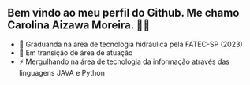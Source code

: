 ## Bem vindo ao meu perfil do Github. Me chamo Carolina Aizawa Moreira. 👋😄


- 🔭 Graduanda na área de tecnologia hidráulica pela FATEC-SP (2023)
- 🌱 Em transição de área de atuação
- ⚡ Mergulhando na área de tecnologia da informação através das linguagens JAVA e Python
<!--
**ninaai517/ninaai517** is a ✨ _special_ ✨ repository because its `README.md` (this file) appears on your GitHub profile.

Here are some ideas to get you started:

- 🔭 I’m currently working on ...
- 🌱 I’m currently learning ...
- 👯 I’m looking to collaborate on ...
- 🤔 I’m looking for help with ...
- 💬 Ask me about ...
- 📫 How to reach me: ...
- 😄 Pronouns: ...

-->


